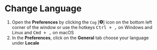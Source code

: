 # Change Language

1. Open the **Preferences** by clicking the `Cog` [<svg xmlns="http://www.w3.org/2000/svg" viewBox="0 0 20 20" width="12" height="12"><path fill-rule="evenodd" clip-rule="evenodd" d="M19,8h-2.31c-0.14-0.46-0.33-0.89-0.56-1.3l1.7-1.7c0.39-0.39,0.39-1.02,0-1.41 l-1.41-1.41c-0.39-0.39-1.02-0.39-1.41,0l-1.7,1.7c-0.41-0.22-0.84-0.41-1.3-0.55V1c0-0.55-0.45-1-1-1H9C8.45,0,8,0.45,8,1v2.33 C7.52,3.47,7.06,3.67,6.63,3.91L5,2.28c-0.37-0.37-0.98-0.37-1.36,0L2.28,3.64C1.91,4.02,1.91,4.63,2.28,5l1.62,1.62 C3.66,7.06,3.46,7.51,3.31,8H1C0.45,8,0,8.45,0,9v2c0,0.55,0.45,1,1,1h2.31c0.14,0.46,0.33,0.89,0.56,1.3L2.17,15 c-0.39,0.39-0.39,1.02,0,1.41l1.41,1.41c0.39,0.39,1.02,0.39,1.41,0l1.7-1.7c0.41,0.22,0.84,0.41,1.3,0.55V19c0,0.55,0.45,1,1,1h2 c0.55,0,1-0.45,1-1v-2.33c0.48-0.14,0.94-0.35,1.37-0.59L15,17.72c0.37,0.37,0.98,0.37,1.36,0l1.36-1.36 c0.37-0.37,0.37-0.98,0-1.36l-1.62-1.62c0.24-0.43,0.45-0.89,0.6-1.38H19c0.55,0,1-0.45,1-1V9C20,8.45,19.55,8,19,8z M10,14 c-2.21,0-4-1.79-4-4c0-2.21,1.79-4,4-4s4,1.79,4,4C14,12.21,12.21,14,10,14z"/></svg>] icon on the bottom left corner of the window or use the hotkeys <kbd>Ctrl + ,</kbd> on Windows and Linux and <kbd>Cmd + ,</kbd> on macOS
2. In the **Preferences**, click on the **General** tab choose your language under **Locale**